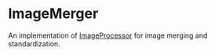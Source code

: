 # ImageMerger
An implementation of [ImageProcessor](https://imageprocessor.org/) for image merging and standardization.
